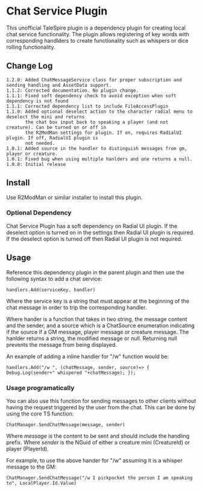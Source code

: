 # Chat Service Plugin

This unofficial TaleSpire plugin is a dependency plugin for creating local chat service functionality.
The plugin allows registering of key words with corresponding handlders to create functionality such
as whispers or dice rolling functionality.
 
## Change Log

```
1.2.0: Added ChatMessageService class for proper subscription and sending handling and AssetData support.
1.1.2: Corrected documentation. No plugin change.
1.1.1: Fixed soft dependency check to avoid exception when soft dependency is not found
1.1.1: Corrected dependency list to include FileAccessPlugin
1.1.0: Added optional deselect action to the character radial menu to deselect the mini and returns
       the chat box input back to speaking a player (and not creature). Can be turned on or off in
	   the R2ModMan settings for plugin. If on, requires RadialUI plugin. If off, RadialUI plugin is
	   not needed.
1.0.1: Added source in the handler to distinguish messages from gm, player or creature.
1.0.1: Fixed bug when using multiple hanlders and one returns a null.
1.0.0: Initial release
```

## Install

Use R2ModMan or similar installer to install this plugin.

### Optional Dependency

Chat Service Plugin has a soft dependency on Radial UI plugin. If the deselect option is turned on in
the settings then Radial UI plugin is required. If the deselect option is turned off then Radial UI
plugin is not required. 
   
## Usage

Reference this dependency plugin in the parent plugin and then use the following syntax to add a chat
service:

```handlers.Add(serviceKey, handler)```

Where the service key is a string that must appear at the beginning of the chat message in order to trip
the corresponding handler.

Where hander is a function that takes in two string, the message content and the sender, and a source
which is a ChatSource enumeration indicating if the source if a GM message, player message or creature
message. The hanlder returns a string, the modified message or null. Returning null prevents the message
from being displayed.

An example of adding a inline handler for "/w" function would be:

```handlers.Add("/w ", (chatMessage, sender, source)=> { Debug.Log(sender+" whispered "+chatMessage); });```

### Usage programatically

You can also use this function for sending messages to other clients without having the request triggered
by the user from the chat. This can be done by using the core TS function:

``ChatManager.SendChatMessage(message, sender)``

Where *message* is the content to be sent and should include the handling prefix.
Where *sender* is the NGuid of either a creature mini (CreatureId) or player (PlayerId).

For example, to use the above hander for "/w" assuming it is a whisper message to the GM:

``ChatManager.SendChatMessage("/w I pickpocket the person I am speaking to", LocalPlayer.Id.Value)``

